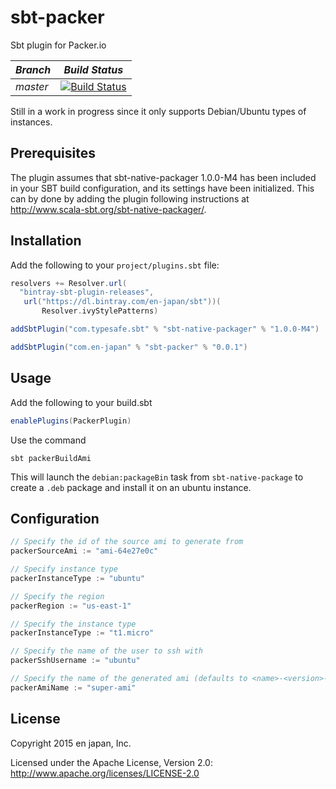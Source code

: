 # sbt-packer
Sbt plugin for Packer.io

*Branch*|*Build Status*|
|---|---|
|*master*|[![Build Status](https://magnum.travis-ci.com/en-japan/sbt-packer.svg?token=Fs6yxiLNnpCGj7zQMuZX)](https://magnum.travis-ci.com/en-japan/sbt-packer)|

Still in a work in progress since it only supports Debian/Ubuntu types of
instances.

## Prerequisites
The plugin assumes that sbt-native-packager 1.0.0-M4 has been included in
your SBT build configuration, and its settings have been
initialized. This can by done by adding the plugin following instructions at
http://www.scala-sbt.org/sbt-native-packager/.

## Installation

Add the following to your `project/plugins.sbt` file:
```scala
resolvers += Resolver.url(
  "bintray-sbt-plugin-releases",
   url("https://dl.bintray.com/en-japan/sbt"))(
       Resolver.ivyStylePatterns)

addSbtPlugin("com.typesafe.sbt" % "sbt-native-packager" % "1.0.0-M4")

addSbtPlugin("com.en-japan" % "sbt-packer" % "0.0.1")
```

## Usage

Add the following to your build.sbt
```scala
enablePlugins(PackerPlugin)
```

Use the command
```shell
sbt packerBuildAmi
```
This will launch the `debian:packageBin` task from `sbt-native-package` to create a `.deb` package and install it on an ubuntu instance.

## Configuration

```scala
// Specify the id of the source ami to generate from
packerSourceAmi := "ami-64e27e0c"

// Specify instance type
packerInstanceType := "ubuntu"

// Specify the region
packerRegion := "us-east-1"

// Specify the instance type
packerInstanceType := "t1.micro"

// Specify the name of the user to ssh with
packerSshUsername := "ubuntu"

// Specify the name of the generated ami (defaults to <name>-<version>-{{timestamp}})
packerAmiName := "super-ami"
```

## License
Copyright 2015 en japan, Inc.

Licensed under the Apache License, Version 2.0: http://www.apache.org/licenses/LICENSE-2.0
